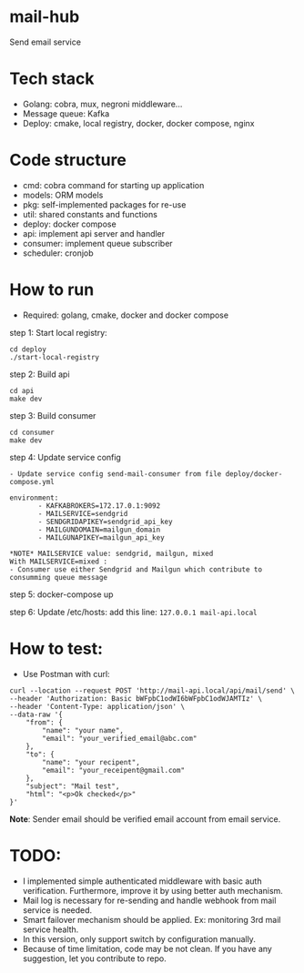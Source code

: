 # mail-hub

Send email service

# Tech stack

- Golang: cobra, mux, negroni middleware...
- Message queue: Kafka
- Deploy: cmake, local registry, docker, docker compose, nginx

# Code structure

- cmd: cobra command for starting up application
- models: ORM models
- pkg: self-implemented packages for re-use
- util: shared constants and functions
- deploy: docker compose
- api: implement api server and handler
- consumer: implement queue subscriber
- scheduler: cronjob

# How to run

- Required: golang, cmake, docker and docker compose

step 1: Start local registry:
```
cd deploy
./start-local-registry
```

step 2: Build api
```
cd api
make dev
```

step 3: Build consumer
```
cd consumer
make dev
```

step 4: Update service config
```
- Update service config send-mail-consumer from file deploy/docker-compose.yml

environment:
       - KAFKABROKERS=172.17.0.1:9092
       - MAILSERVICE=sendgrid
       - SENDGRIDAPIKEY=sendgrid_api_key
       - MAILGUNDOMAIN=mailgun_domain
       - MAILGUNAPIKEY=mailgun_api_key

*NOTE* MAILSERVICE value: sendgrid, mailgun, mixed
With MAILSERVICE=mixed :
- Consumer use either Sendgrid and Mailgun which contribute to consumming queue message
```

step 5: docker-compose up

step 6: Update /etc/hosts: add this line: `127.0.0.1 mail-api.local`

# How to test:

- Use Postman with curl:

```
curl --location --request POST 'http://mail-api.local/api/mail/send' \
--header 'Authorization: Basic bWFpbC1odWI6bWFpbC1odWJAMTIz' \
--header 'Content-Type: application/json' \
--data-raw '{
    "from": {
        "name": "your name",
        "email": "your_verified_email@abc.com"
    },
    "to": {
        "name": "your recipent",
        "email": "your_receipent@gmail.com"
    },
    "subject": "Mail test",
    "html": "<p>Ok checked</p>"
}'
```

**Note**: Sender email should be verified email account from email service. 

# TODO:

- I implemented simple authenticated middleware with basic auth verification.
Furthermore, improve it by using better auth mechanism.
- Mail log is necessary for re-sending and handle webhook from mail service is needed.
- Smart failover mechanism should be applied. Ex: monitoring 3rd mail service health.
- In this version, only support switch by configuration manually.
- Because of time limitation, code may be not clean. If you have any suggestion, let you contribute to repo.


